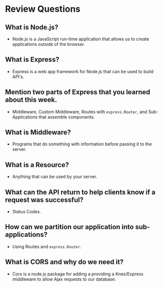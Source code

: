 # Review Questions

## What is Node.js?

* Node.js is a JavaScript run-time application that allows us to create applications outside of the browser.

## What is Express?

* Express is a web app framework for Node.js that can be used to build API's.

## Mention two parts of Express that you learned about this week.

* Middleware, Custom Middleware, Routes with `express.Router`, and Sub-Applications that assemble components.

## What is Middleware?

* Programs that do something with information before passing it to the server.

## What is a Resource?

* Anything that can be used by your server.

## What can the API return to help clients know if a request was successful?

* Status Codes.

## How can we partition our application into sub-applications?

* Using Routes and `express.Router`.

## What is CORS and why do we need it?

* Cors is a node.js package for adding a providing a Knex/Express middleware to allow Ajax requests to our database.
